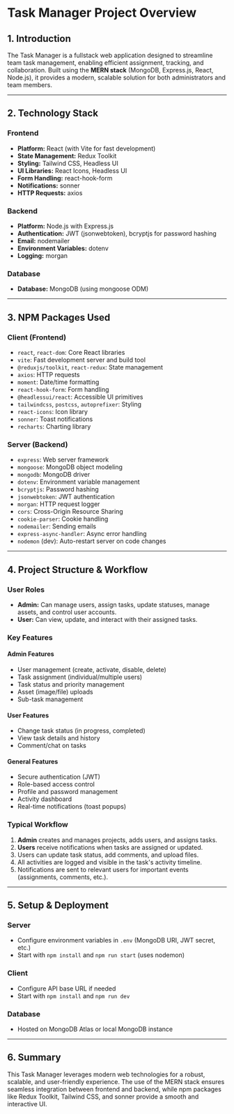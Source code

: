 # Task Manager Project Overview

## 1. Introduction

The Task Manager is a fullstack web application designed to streamline team task management, enabling efficient assignment, tracking, and collaboration. Built using the **MERN stack** (MongoDB, Express.js, React, Node.js), it provides a modern, scalable solution for both administrators and team members.

---

## 2. Technology Stack

### Frontend
- **Platform:** React (with Vite for fast development)
- **State Management:** Redux Toolkit
- **Styling:** Tailwind CSS, Headless UI
- **UI Libraries:** React Icons, Headless UI
- **Form Handling:** react-hook-form
- **Notifications:** sonner
- **HTTP Requests:** axios

### Backend
- **Platform:** Node.js with Express.js
- **Authentication:** JWT (jsonwebtoken), bcryptjs for password hashing
- **Email:** nodemailer
- **Environment Variables:** dotenv
- **Logging:** morgan

### Database
- **Database:** MongoDB (using mongoose ODM)

---

## 3. NPM Packages Used

### Client (Frontend)
- `react`, `react-dom`: Core React libraries
- `vite`: Fast development server and build tool
- `@reduxjs/toolkit`, `react-redux`: State management
- `axios`: HTTP requests
- `moment`: Date/time formatting
- `react-hook-form`: Form handling
- `@headlessui/react`: Accessible UI primitives
- `tailwindcss`, `postcss`, `autoprefixer`: Styling
- `react-icons`: Icon library
- `sonner`: Toast notifications
- `recharts`: Charting library

### Server (Backend)
- `express`: Web server framework
- `mongoose`: MongoDB object modeling
- `mongodb`: MongoDB driver
- `dotenv`: Environment variable management
- `bcryptjs`: Password hashing
- `jsonwebtoken`: JWT authentication
- `morgan`: HTTP request logger
- `cors`: Cross-Origin Resource Sharing
- `cookie-parser`: Cookie handling
- `nodemailer`: Sending emails
- `express-async-handler`: Async error handling
- `nodemon` (dev): Auto-restart server on code changes

---

## 4. Project Structure & Workflow

### User Roles
- **Admin:** Can manage users, assign tasks, update statuses, manage assets, and control user accounts.
- **User:** Can view, update, and interact with their assigned tasks.

### Key Features

#### Admin Features
- User management (create, activate, disable, delete)
- Task assignment (individual/multiple users)
- Task status and priority management
- Asset (image/file) uploads
- Sub-task management

#### User Features
- Change task status (in progress, completed)
- View task details and history
- Comment/chat on tasks

#### General Features
- Secure authentication (JWT)
- Role-based access control
- Profile and password management
- Activity dashboard
- Real-time notifications (toast popups)

### Typical Workflow
1. **Admin** creates and manages projects, adds users, and assigns tasks.
2. **Users** receive notifications when tasks are assigned or updated.
3. Users can update task status, add comments, and upload files.
4. All activities are logged and visible in the task's activity timeline.
5. Notifications are sent to relevant users for important events (assignments, comments, etc.).

---

## 5. Setup & Deployment

### Server
- Configure environment variables in `.env` (MongoDB URI, JWT secret, etc.)
- Start with `npm install` and `npm run start` (uses nodemon)

### Client
- Configure API base URL if needed
- Start with `npm install` and `npm run dev`

### Database
- Hosted on MongoDB Atlas or local MongoDB instance

---

## 6. Summary

This Task Manager leverages modern web technologies for a robust, scalable, and user-friendly experience. The use of the MERN stack ensures seamless integration between frontend and backend, while npm packages like Redux Toolkit, Tailwind CSS, and sonner provide a smooth and interactive UI.
